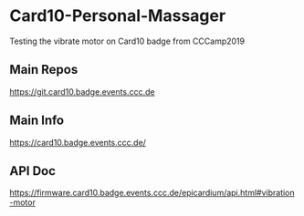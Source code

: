 # Card10-Personal-Massager
Testing the vibrate motor on Card10 badge from CCCamp2019


## Main Repos
https://git.card10.badge.events.ccc.de

## Main Info
https://card10.badge.events.ccc.de/

## API Doc
https://firmware.card10.badge.events.ccc.de/epicardium/api.html#vibration-motor